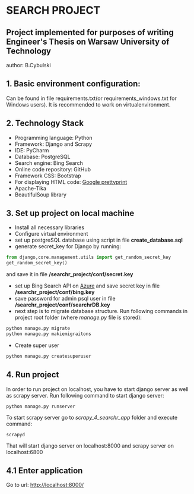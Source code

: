 # SEARCH PROJECT

## Project implemented for purposes of writing Engineer's Thesis on Warsaw University of Technology

author: B.Cybulski 

## 1. Basic environment configuration:
Can be found in file requirements.txt(or requirements_windows.txt for Windows users). It is recommended to work on virtualenvironment.

## 2. Technology Stack
- Programming language: Python
- Framework: Django and Scrapy
- IDE: PyCharm
- Database: PostgreSQL
- Search engine: Bing Search
- Online code repository: GitHub
- Framework CSS: Bootstrap
- For displaying HTML code: [Google prettyprint](https://github.com/google/code-prettify)
- Apache-Tika
- BeautifulSoup library

## 3. Set up project on local machine
- Install all necessary libraries
- Configure virtual environment
- set up postgreSQL database using script in file **create_database.sql**
- generate secret_key for Django by running:
```python
from django,core.management.utils import get_random_secret_key
get_random_secret_key()
```
and save it in file **/searchr_project/conf/secret.key**
- set up Bing Search API on [Azure](https://docs.microsoft.com/en-us/azure/cognitive-services/bing-web-search/web-sdk-python-quickstart) and save secret key in file **/searchr_project/conf/bing.key**
- save password for admin psql user in file **/searchr_project/conf/searchrDB.key**
- next step is to migrate database structure. Run following commands in project root folder (where *manage.py* file is stored):
```python
python manage.py migrate
python manage.py makiemigraitons
```
- Create super user
```python
python manage.py createsuperuser
```
## 4. Run project
In order to run project on localhost, you have to start django server as well as scrapy server. Run following command to start django server:
```
python manage.py runserver
```
To start scrapy server go to *scrapy_4_searchr_app* folder and execute command:
```
scrapyd
```
That will start django server on localhost:8000 and scrapy server on localhost:6800

## 4.1 Enter application
Go to url: [http://localhost:8000/](http://localhost:8000/)